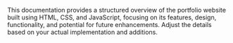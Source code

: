 This documentation provides a structured overview of the portfolio website built using HTML, CSS, and JavaScript, focusing on its features, design, functionality, and potential for future enhancements. Adjust the details based on your actual implementation and additions.




